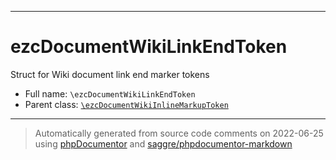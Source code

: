 ***

# ezcDocumentWikiLinkEndToken

Struct for Wiki document link end marker tokens

* Full name: `\ezcDocumentWikiLinkEndToken`
* Parent class: [`\ezcDocumentWikiInlineMarkupToken`](./ezcDocumentWikiInlineMarkupToken.md)

***
> Automatically generated from source code comments on 2022-06-25 using [phpDocumentor](http://www.phpdoc.org/) and [saggre/phpdocumentor-markdown](https://github.com/Saggre/phpDocumentor-markdown)
